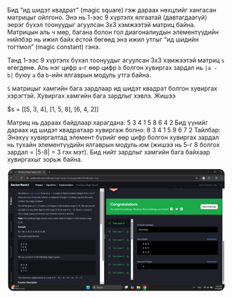 Бид “ид шидэт квадрат” (magic square) гэж дараах нөхцлийг хангасан матрицыг ойлгоно. Энэ нь 1-ээс 9 хүртэлх ялгаатай (давтагдаагүй) эерэг бүхэл тоонуудыг агуулсан 3x3 хэмжээтэй матриц байна. Матрицын аль ч мөр, багана болон гол диагоналиудын элементүүдийн нийлбэр нь ижил байх ёстой бөгөөд энэ ижил утгыг “ид шидийн тогтмол” (magic constant) гэнэ.

Танд 1-ээс 9 хүртэлх бүхэл тоонуудыг агуулсан 3x3 хэмжээтэй матриц `s` өгөгдөнө. Аль нэг цифр `a`-г өөр цифр `b` болгон хувиргах зардал нь `|a - b|` буюу `a` ба `b`-ийн ялгаврын модуль утга байна.

`S` матрицыг хамгийн бага зардлаар ид шидэт квадрат болгон хувиргах хэрэгтэй. Хувиргах хамгийн бага зардлыг хэвлэ.
Жишээ

$s = [[5, 3, 4], [1, 5, 8], [6, 4, 2]]

Матриц нь дараах байдлаар харагдана:
5 3 4
1 5 8
6 4 2
Бид үүнийг дараах ид шидэт квадратаар хувиргаж болно:
8 3 4
1 5 9
6 7 2
Тайлбар: Энэхүү хувиргалтад элемент бүрийг өөр цифр болгон хувиргах зардал нь тухайн элементүүдийн ялгаврын модуль юм (жишээ нь 5-г 8 болгох зардал = |5-8| = 3 гэх мэт). Бид нийт зардлыг хамгийн бага байхаар хувиргахыг зорьж байна.
<p align="center">
  <img src="/images/40 bodlogo 1.png" alt="Project Logo" style="width:500px; border-radius:12px; margin-bottom:16px;">
</p>
